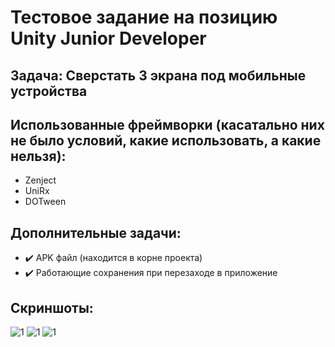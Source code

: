 # Тестовое задание на позицию Unity Junior Developer
## Задача: Сверстать 3 экрана под мобильные устройства
## Использованные фреймворки (касатально них не было условий, какие использовать, а какие нельзя):
* Zenject
* UniRx
* DOTween

## Дополнительные задачи:
* :heavy_check_mark: APK файл (находится в корне проекта)
* :heavy_check_mark: Работающие сохранения при перезаходе в приложение

## Скриншоты:
![1](../media/1.jpg?raw=true)
![1](../media/2.jpg?raw=true)
![1](../media/3.jpg?raw=true)
